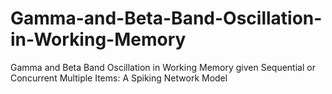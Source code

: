 # Gamma-and-Beta-Band-Oscillation-in-Working-Memory
Gamma and Beta Band Oscillation in Working Memory given Sequential or Concurrent Multiple Items: A Spiking Network Model
